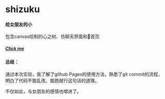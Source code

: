 # shizuku

#### 给女朋友的小

包含canvas绘制的心之树、仿聊天界面和🐻首页

##### [Click me](https://frray.github.io/shizuku/)



#### 总结：
通过本次实验，我了解了github Pages的使用方法，熟悉了git commit的流程，明白了代码不能乱改、能跑就行这句话的道理。

不仅如此，与女朋友的感情也增进了。
